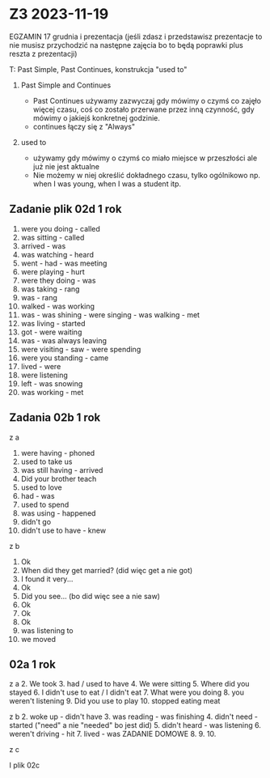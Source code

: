 Z3 2023-11-19
========================
EGZAMIN 17 grudnia i prezentacja (jeśli zdasz i przedstawisz prezentacje to nie musisz przychodzić na następne zajęcia bo to będą poprawki plus reszta z prezentacji)

T: Past Simple, Past Continues, konstrukcja "used to"

1. Past Simple and Continues
    - Past Continues używamy zazwyczaj gdy mówimy o czymś co zajęło więcej czasu, coś co zostało przerwane przez inną czynność, gdy mówimy o jakiejś konkretnej godzinie.
    - continues łączy się z "Always"

2. used to
    - używamy gdy mówimy o czymś co miało miejsce w przeszłości ale już nie jest aktualne
    - Nie możemy w niej określić dokładnego czasu, tylko ogólnikowo np. when I was young, when I was a student itp.

Zadanie plik 02d 1 rok
---

1. were you doing - called
2. was sitting - called
3. arrived - was
4. was watching - heard
5. went - had - was meeting
6. were playing - hurt
7. were they doing - was
8. was taking - rang
9. was - rang
10. walked - was working
11. was - was shining - were singing - was walking - met
12. was living - started
13. got - were waiting
14. was - was always leaving
15. were visiting - saw - were spending
16. were you standing - came
17. lived - were
18. were listening
19.  left - was snowing
20.  was working - met

Zadania 02b 1 rok
----
z a
1. were having - phoned
2. used to take us
3. was still having - arrived
4. Did your brother teach
5. used to love
6. had - was
7. used to spend
8. was using - happened
9. didn't go
10. didn't use to have - knew

z b

1. Ok
2. When did they get married? (did więc get a nie got)
3. I found it very...
4. Ok
5. Did you see... (bo did więc see a nie saw)
6. Ok
7. Ok
8. Ok
9. was listening to
10. we moved

02a 1 rok
-----
z a
2. We took
3. had / used to have
4. We were sitting
5. Where did you stayed
6. I didn't use to eat /  I didn't eat
7. What were you doing
8. you weren't listening
9. Did you use to play
10. stopped eating meat

z b
2. woke up - didn't have
3. was reading - was finishing
4. didn't need - started ("need" a nie "needed" bo jest did)
5. didn't heard - was listening
6. weren't driving - hit
7. lived - was
ZADANIE DOMOWE
8.
9.
10.

z c

I plik 02c

